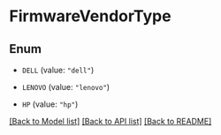 # FirmwareVendorType

## Enum


* `DELL` (value: `"dell"`)

* `LENOVO` (value: `"lenovo"`)

* `HP` (value: `"hp"`)


[[Back to Model list]](../README.md#documentation-for-models) [[Back to API list]](../README.md#documentation-for-api-endpoints) [[Back to README]](../README.md)


